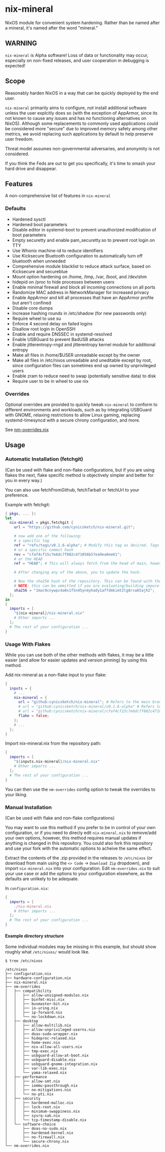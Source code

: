 # nix-mineral
NixOS module for convenient system hardening.
Rather than be named after a mineral, it's named after the word "mineral."

## WARNING
`nix-mineral` is Alpha software! Loss of data or functionality may occur, especially on non-fixed releases, and user cooperation in debugging is expected!

## Scope
Reasonably harden NixOS in a way that can be quickly deployed by the end user.

`nix-mineral` primarily aims to configure, *not* install additional software unless the user explcitly does so (with the exception of AppArmor, since its not known to cause any issues and has no functioning alternatives on NixOS). Although some replacements to commonly used applications could be considered more "secure" due to improved memory safety among other metrics, we avoid replacing such applications by default to help preserve user freedom.

Threat model assumes non-governmental adversaries, and anonymity is not considered.

If you think the Feds are out to get you specifically, it's time to smash your hard drive and disappear.

## Features
A non-comprehensive list of features in `nix-mineral`
### Defaults
  * Hardened sysctl
  * Hardened boot parameters
  * Disable editor in systemd-boot to prevent unauthorized modification of boot parameters
  * Empty securetty and enable pam_securetty.so to prevent root login on TTY
  * Use Whonix machine-id to reduce identifiers
  * Use Kicksecure Bluetooth configuration to automatically turn off bluetooth when unneeded
  * Comprehensive module blacklist to reduce attack surface, based on Kicksecure and secureblue
  * Mount option hardening on /home, /tmp, /var, /boot, and /dev/shm
  * hidepid on /proc to hide processes between users
  * Enable minimal firewall and block all incoming connections on all ports
  * Randomize MAC address in NetworkManager for increased privacy
  * Enable AppArmor and kill all processes that have an AppArmor profile but aren't confined
  * Disable core dumps
  * Increase hashing rounds in /etc/shadow (for new passwords only)
  * Require wheel to use su
  * Enforce 4 second delay on failed logins
  * Disallow root login in OpenSSH
  * Enable and require DNSSEC in systemd-resolved
  * Enable USBGuard to prevent BadUSB attacks
  * Enable jitterentropy-rngd and jitterentropy kernel module for additional entropy
  * Make all files in /home/$USER unreadable except by the owner
  * Make all files in /etc/nixos unreadable and uneditable except by root, since configuration files can sometimes end up owned by unprivileged users
  * Enable zram to reduce need to swap (potentially sensitive data) to disk
  * Require user to be in wheel to use nix
### Overrides
  Optional overrides are provided to quickly tweak `nix-mineral` to conform to different environments and workloads, such as by integrating USBGuard with GNOME, relaxing restrictions to allow Linux gaming, replacing systemd-timesyncd with a secure chrony configuration, and more.
  
  See [nm-overrides.nix](https://github.com/cynicsketch/nix-mineral/blob/main/nm-overrides.nix)

## Usage

### Automatic Installation (fetchgit) 
(Can be used with flake and non-flake configurations, but if you are using flakes the next, flake specific method is objectively simpler and better for you in every way.)

You can also use fetchFromGithub, fetchTarball or fetchUrl to your preference.

Example with fetchgit:
```nix
{ pkgs, ... }:
let
  nix-mineral = pkgs.fetchgit {
    url = "https://github.com/cynicsketch/nix-mineral.git";

    # now add one of the following:
    # a specific tag 
    ref = "refs/tags/v0.1.6-alpha"; # Modify this tag as desired. Tags can be found here: https://github.com/cynicsketch/nix-mineral/tags. You will have to manually change this to the latest tagged release when/if you want to update.
    # or a specific commit hash
    rev = "cfaf4cf15c7e6dc7f882c471056b57ea9ea0ee61";  
    # or the HEAD
    ref = "HEAD"; # This will always fetch from the head of main, however this does not garuntee successful configuration evaluation in future - if we change something and you rebuild purely, your evaluation will fail because the sha256 hash will have changed (so may require manually changing every time you evaluate, to get a successful evaluation).

    # After changing any of the above, you to update the hash. 

    # Now the sha256 hash of the repository. This can be found with the nix-prefetch-url command, or (the simpler method) you can place an incorrect, but valid hash here, and nix will fail to evaluate and tell you the hash it expected (which you can then change this value to).
    # NOTE: this can be ommitted if you are evaluating/building impurely.
    sha256 = "1mac9cnywpc4a0x1f5n45yn4yhady1affdmkimt2lg8rcw65ajh2";
  };
in
{
  imports = [
    "${nix-mineral}/nix-mineral.nix"
    # Other imports ...
  ];
  # The rest of your configuration ...
}
```
### Usage With Flakes

While you can use both of the other methods with flakes, it may be a little easier (and allow for easier updates and version pinning) by using this method.

Add nix-mineral as a non-flake input to your flake:

```nix
{
  inputs = {
    # ...
    nix-mineral = {
      url = "github:cynicsketch/nix-mineral"; # Refers to the main branch and is updated to the latest commit when you use "nix flake update" 
      # url = "github:cynicsketch/nix-mineral/v0.1.6-alpha" # Refers to a specific tag and follows that tag until you change it 
      # url = "github:cynicsketch/nix-mineral/cfaf4cf15c7e6dc7f882c471056b57ea9ea0ee61" # Refers to a specific commit and follows that until you change it 
      flake = false;
    };
    # ...
  };
}
```

Import nix-mineral.nix from the repository path:

```nix
{
  imports = [
    "${inputs.nix-mineral}/nix-mineral.nix"
    # Other imports ...
  ];
  # The rest of your configuration ...
}
```

You can then use the `nm-overrides` config option to tweak the overrides to your liking.

### Manual Installation
(Can be used with flake and non-flake configurations)

You may want to use this method if you prefer to be in control of your own configuration, or if you need to direcly edit `nix-mineral.nix` to remove/add your own options, however, this method requires manual updates if anything is changed in this repository. You could also fork this repository and use your fork with the automatic options to acheive the same effect.

Extract the contents of the .zip provided in the releases to `/etc/nixos` (or download from main using the  `<> Code` -> `Download Zip` dropdown), and import `nix-mineral.nix` into your configuration. Edit `nm-overrides.nix` to suit your use case or add the options to your configuration elsewhere, as the defaults are unlikely to be adequate.

In `configuration.nix`:

```nix
{
  imports = [ 
    ./nix-mineral.nix 
    # Other imports ...
  ];
  # The rest of your configuration ...
}
```

#### Example directory structure
Some individual modules may be missing in this example, but should show roughly what `/etc/nixos/` would look like. 

    $ tree /etc/nixos

    /etc/nixos
    ├── configuration.nix
    ├── hardware-configuration.nix
    ├── nix-mineral.nix
    ├── nm-overrides
    │   ├── compatibility
    │   │   ├── allow-unsigned-modules.nix
    │   │   ├── binfmt-misc.nix
    │   │   ├── busmaster-bit.nix
    │   │   ├── io-uring.nix
    │   │   ├── ip-forward.nix
    │   │   └── no-lockdown.nix
    │   ├── desktop
    │   │   ├── allow-multilib.nix
    │   │   ├── allow-unprivileged-userns.nix
    │   │   ├── doas-sudo-wrapper.nix
    │   │   ├── hideproc-relaxed.nix
    │   │   ├── home-exec.nix
    │   │   ├── nix-allow-all-users.nix
    │   │   ├── tmp-exec.nix
    │   │   ├── usbguard-allow-at-boot.nix
    │   │   ├── usbguard-disable.nix
    │   │   ├── usbguard-gnome-integration.nix
    │   │   ├── var-lib-exec.nix
    │   │   └── yama-relaxed.nix
    │   ├── performance
    │   │   ├── allow-smt.nix
    │   │   ├── iommu-passthrough.nix
    │   │   ├── no-mitigations.nix
    │   │   └── no-pti.nix
    │   ├── security
    │   │   ├── hardened-malloc.nix
    │   │   ├── lock-root.nix
    │   │   ├── minimum-swappiness.nix
    │   │   ├── sysrq-sak.nix
    │   │   └── tcp-timestamp-disable.nix
    │   └── software-choice
    │       ├── doas-no-sudo.nix
    │       ├── hardened-kernel.nix
    │       ├── no-firewall.nix
    │       └── secure-chrony.nix
    └── nm-overrides.nix

